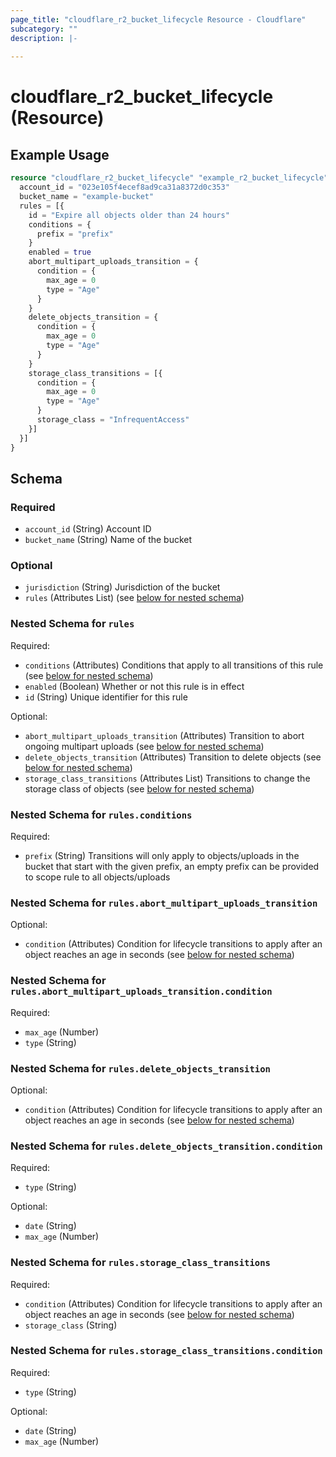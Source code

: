 ```yaml
---
page_title: "cloudflare_r2_bucket_lifecycle Resource - Cloudflare"
subcategory: ""
description: |-
  
---
```


# cloudflare_r2_bucket_lifecycle (Resource)



## Example Usage

```terraform
resource "cloudflare_r2_bucket_lifecycle" "example_r2_bucket_lifecycle" {
  account_id = "023e105f4ecef8ad9ca31a8372d0c353"
  bucket_name = "example-bucket"
  rules = [{
    id = "Expire all objects older than 24 hours"
    conditions = {
      prefix = "prefix"
    }
    enabled = true
    abort_multipart_uploads_transition = {
      condition = {
        max_age = 0
        type = "Age"
      }
    }
    delete_objects_transition = {
      condition = {
        max_age = 0
        type = "Age"
      }
    }
    storage_class_transitions = [{
      condition = {
        max_age = 0
        type = "Age"
      }
      storage_class = "InfrequentAccess"
    }]
  }]
}
```

<!-- schema generated by tfplugindocs -->
## Schema

### Required

- `account_id` (String) Account ID
- `bucket_name` (String) Name of the bucket

### Optional

- `jurisdiction` (String) Jurisdiction of the bucket
- `rules` (Attributes List) (see [below for nested schema](#nestedatt--rules))

<a id="nestedatt--rules"></a>
### Nested Schema for `rules`

Required:

- `conditions` (Attributes) Conditions that apply to all transitions of this rule (see [below for nested schema](#nestedatt--rules--conditions))
- `enabled` (Boolean) Whether or not this rule is in effect
- `id` (String) Unique identifier for this rule

Optional:

- `abort_multipart_uploads_transition` (Attributes) Transition to abort ongoing multipart uploads (see [below for nested schema](#nestedatt--rules--abort_multipart_uploads_transition))
- `delete_objects_transition` (Attributes) Transition to delete objects (see [below for nested schema](#nestedatt--rules--delete_objects_transition))
- `storage_class_transitions` (Attributes List) Transitions to change the storage class of objects (see [below for nested schema](#nestedatt--rules--storage_class_transitions))

<a id="nestedatt--rules--conditions"></a>
### Nested Schema for `rules.conditions`

Required:

- `prefix` (String) Transitions will only apply to objects/uploads in the bucket that start with the given prefix, an empty prefix can be provided to scope rule to all objects/uploads


<a id="nestedatt--rules--abort_multipart_uploads_transition"></a>
### Nested Schema for `rules.abort_multipart_uploads_transition`

Optional:

- `condition` (Attributes) Condition for lifecycle transitions to apply after an object reaches an age in seconds (see [below for nested schema](#nestedatt--rules--abort_multipart_uploads_transition--condition))

<a id="nestedatt--rules--abort_multipart_uploads_transition--condition"></a>
### Nested Schema for `rules.abort_multipart_uploads_transition.condition`

Required:

- `max_age` (Number)
- `type` (String)



<a id="nestedatt--rules--delete_objects_transition"></a>
### Nested Schema for `rules.delete_objects_transition`

Optional:

- `condition` (Attributes) Condition for lifecycle transitions to apply after an object reaches an age in seconds (see [below for nested schema](#nestedatt--rules--delete_objects_transition--condition))

<a id="nestedatt--rules--delete_objects_transition--condition"></a>
### Nested Schema for `rules.delete_objects_transition.condition`

Required:

- `type` (String)

Optional:

- `date` (String)
- `max_age` (Number)



<a id="nestedatt--rules--storage_class_transitions"></a>
### Nested Schema for `rules.storage_class_transitions`

Required:

- `condition` (Attributes) Condition for lifecycle transitions to apply after an object reaches an age in seconds (see [below for nested schema](#nestedatt--rules--storage_class_transitions--condition))
- `storage_class` (String)

<a id="nestedatt--rules--storage_class_transitions--condition"></a>
### Nested Schema for `rules.storage_class_transitions.condition`

Required:

- `type` (String)

Optional:

- `date` (String)
- `max_age` (Number)


